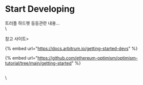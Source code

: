 # Start Developing

트러플 하드햇 등등관련 내용...\
\


참고 사이트>

{% embed url="https://docs.arbitrum.io/getting-started-devs" %}

{% embed url="https://github.com/ethereum-optimism/optimism-tutorial/tree/main/getting-started" %}

\
\

